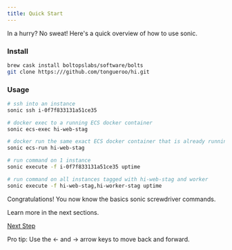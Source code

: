 ```yaml
---
title: Quick Start
---
```


In a hurry? No sweat! Here's a quick overview of how to use sonic.

### Install

```sh
brew cask install boltopslabs/software/bolts
git clone https:///github.com/tongueroo/hi.git
```

### Usage

```sh
# ssh into an instance
sonic ssh i-0f7f833131a51ce35

# docker exec to a running ECS docker container
sonic ecs-exec hi-web-stag

# docker run the same exact ECS docker container that is already running
sonic ecs-run hi-web-stag

# run command on 1 instance
sonic execute -f i-0f7f833131a51ce35 uptime

# run command on all instances tagged with hi-web-stag and worker
sonic execute -f hi-web-stag,hi-worker-stag uptime
```

Congratulations! You now know the basics sonic screwdriver commands.

Learn more in the next sections.

<a id="next" class="btn btn-primary" href="{% link docs.md %}">Next Step</a>
<p class="keyboard-tip">Pro tip: Use the <- and -> arrow keys to move back and forward.</p>

